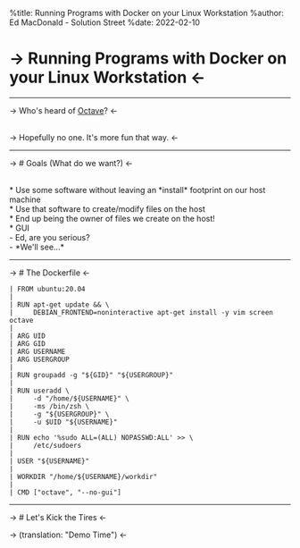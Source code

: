 %title: Running Programs with Docker on your Linux Workstation 
%author: Ed MacDonald - Solution Street
%date: 2022-02-10

-> Running Programs with Docker on your Linux Workstation <-
=========

-------------------------------------------------
-> Who's heard of [Octave](https://www.gnu.org/software/octave/)? <-

<br>
-> Hopefully no one. It's more fun that way. <-

-------------------------------------------------

-> # Goals (What do we want?) <-

<br>
* Use some software without leaving an *install* footprint on our host machine
<br>
* Use that software to create/modify files on the host
<br>
* End up being the owner of files we create on the host!
<br>
* GUI
<br>
   - Ed, are you serious?  
      <br> 
   - *We'll see...*

-------------------------------------------------

-> # The Dockerfile <-

```
| FROM ubuntu:20.04
| 
| RUN apt-get update && \ 
|     DEBIAN_FRONTEND=noninteractive apt-get install -y vim screen octave
|
| ARG UID
| ARG GID
| ARG USERNAME
| ARG USERGROUP
|
| RUN groupadd -g "${GID}" "${USERGROUP}"
| 
| RUN useradd \ 
|     -d "/home/${USERNAME}" \ 
|     -ms /bin/zsh \ 
|     -g "${USERGROUP}" \ 
|     -u $UID "${USERNAME}"
| 
| RUN echo '%sudo ALL=(ALL) NOPASSWD:ALL' >> \ 
|     /etc/sudoers
| 
| USER "${USERNAME}"
| 
| WORKDIR "/home/${USERNAME}/workdir"
| 
| CMD ["octave", "--no-gui"]
```

-------------------------------------------------

-> # Let's Kick the Tires <-

-> (translation: "Demo Time") <-

